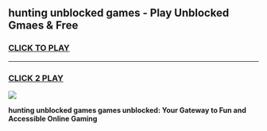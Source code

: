 
## hunting unblocked games - Play Unblocked Gmaes & Free
<h3>
<a href="https://premium.freeplayer.one?title=hunting_unblocked_games&ref=19F">CLICK TO PLAY</a></h3>
<hr>

<h3>
<a href="https://premium.freeplayer.one?title=hunting_unblocked_games&ref=19F">CLICK 2 PLAY</a>
  
</h3>

<a href="https://premium.freeplayer.one?title=hunting_unblocked_games&ref=19F/"><img src="https://clearcache.store/games.png"></a>


**hunting unblocked games games unblocked: Your Gateway to Fun and Accessible Online Gaming**
